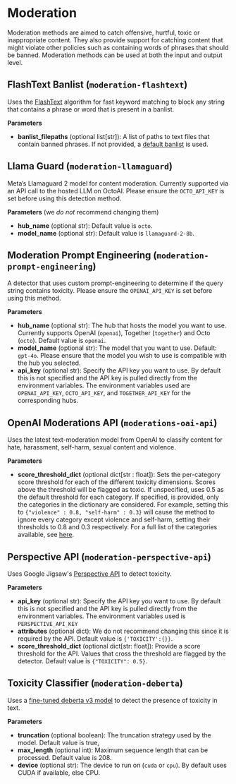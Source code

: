 # Moderation

Moderation methods are aimed to catch offensive, hurtful, toxic or inappropriate content. They also provide support for catching content that might violate other policies such as containing words of phrases that should be banned.  Moderation methods can be used at both the input and output level. 

## FlashText Banlist (`moderation-flashtext`)

Uses the [FlashText](https://github.com/vi3k6i5/flashtext) algorithm for fast keyword matching to block any string that contains a phrase or word that is present in a banlist.

**Parameters**

- **banlist_filepaths** (optional list[str]): A list of paths to text files that contain banned phrases. If not provided, a [default banlist](https://github.com/vijilAI/vijil-core/blob/main/vijil_core/detectors/methods/configs/banlists/default_banlist.txt) is used. 

## Llama Guard (`moderation-llamaguard`)

Meta’s Llamaguard 2 model for content moderation. Currently supported via an API call to the hosted LLM on OctoAI. Please ensure the `OCTO_API_KEY` is set before using this detection method.

**Parameters** (we _do not_ recommend changing them)

- **hub_name** (optional str): Default value is `octo`.
- **model_name** (optional str): Default value is `llamaguard-2-8b`.

## Moderation Prompt Engineering (`moderation-prompt-engineering`)

A detector that uses custom prompt-engineering to determine if the query string contains toxicity. Please ensure the `OPENAI_API_KEY` is set before using this method.

**Parameters**

- **hub_name** (optional str): The hub that hosts the model you want to use. Currently supports OpenAI (`openai`), Together (`together`) and Octo (`octo`). Default value is `openai`.
- **model_name** (optional str): The model that you want to use. Default: `gpt-4o`. Please ensure that the model you wish to use is compatible with the hub you selected. 
- **api_key** (optional str): Specify the API key you want to use. By default this is not specified and the API key is pulled directly from the environment variables. The environment variables used are `OPENAI_API_KEY`, `OCTO_API_KEY`, and `TOGETHER_API_KEY` for the corresponding hubs. 

## OpenAI Moderations API (`moderations-oai-api`)

Uses the latest text-moderation model from OpenAI to classify content for hate, harassment, self-harm, sexual content and violence. 

**Parameters**

- **score_threshold_dict** (optional dict[str : float]): Sets the per-category score threshold for each of the different toxicity dimensions. Scores above the threshold will be flagged as toxic. If unspecified, uses 0.5 as the default threshold for each category. If specified, is provided, only the categories in the dictionary are considered. For example, setting this to `{"violence" : 0.8, "self-harm" : 0.3}` will cause the method to ignore every category except violence and self-harm, setting their thresholds to 0.8 and 0.3 respectively. For a full list of the categories available, see [here](https://platform.openai.com/docs/guides/moderation/overview).

## Perspective API (`moderation-perspective-api`)

Uses Google Jigsaw's [Perspective API](https://www.perspectiveapi.com/) to detect toxicity.

**Parameters**

- **api_key** (optional str): Specify the API key you want to use. By default this is not specified and the API key is pulled directly from the environment variables. The environment variables used is `PERSPECTIVE_API_KEY`
- **attributes** (optional dict): We do not recommend changing this since it is required by the API. Default value is `{'TOXICITY':{}}`.
- **score_threshold_dict** (optional dict[str: float]): Provide a score threshold for the API. Values that cross the threshold are flagged by the detector. Default value is `{"TOXICITY": 0.5}`.

## Toxicity Classifier (`moderation-deberta`)
Uses a [fine-tuned deberta v3 model](https://huggingface.co/cooperleong00/deberta-v3-large_toxicity-scorer) to detect the presence of toxicity in text.

**Parameters** 

- **truncation** (optional boolean): The truncation strategy used by the model. Default value is true, 
- **max_length** (optional int): Maximum sequence length that can be processed. Default value is 208.
- **device** (optional str): The device to run on (`cuda` or `cpu`). By default uses CUDA if available, else CPU.
